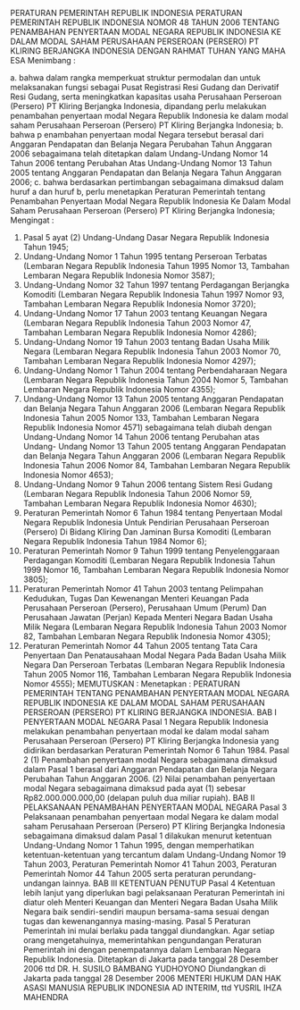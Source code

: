  PERATURAN PEMERINTAH REPUBLIK INDONESIA PERATURAN PEMERINTAH REPUBLIK INDONESIA NOMOR 48 TAHUN 2006 TENTANG PENAMBAHAN PENYERTAAN MODAL NEGARA REPUBLIK INDONESIA KE DALAM MODAL SAHAM PERUSAHAAN PERSEROAN (PERSERO) PT KLIRING BERJANGKA INDONESIA
DENGAN RAHMAT TUHAN YANG MAHA ESA
Menimbang :

a. bahwa dalam rangka memperkuat struktur permodalan dan untuk melaksanakan fungsi sebagai Pusat Registrasi Resi Gudang dan Derivatif Resi Gudang, serta meningkatkan kapasitas usaha Perusahaan Perseroan (Persero) PT Kliring Berjangka Indonesia, dipandang perlu melakukan penambahan penyertaan modal Negara Republik Indonesia ke dalam modal saham Perusahaan Perseroan (Persero) PT Kliring Berjangka Indonesia;
b. bahwa p enambahan penyertaan modal Negara tersebut berasal dari Anggaran Pendapatan dan Belanja Negara Perubahan Tahun Anggaran 2006 sebagaimana telah ditetapkan dalam Undang-Undang Nomor 14 Tahun 2006 tentang Perubahan Atas Undang-Undang Nomor 13 Tahun 2005 tentang Anggaran Pendapatan dan Belanja Negara Tahun Anggaran 2006;
c. bahwa berdasarkan pertimbangan sebagaimana dimaksud dalam huruf a dan huruf b, perlu menetapkan Peraturan Pemerintah tentang Penambahan Penyertaan Modal Negara Republik Indonesia Ke Dalam Modal Saham Perusahaan Perseroan (Persero) PT Kliring Berjangka Indonesia;
Mengingat :

1. Pasal 5 ayat (2) Undang-Undang Dasar Negara Republik Indonesia Tahun 1945;
2. Undang-Undang Nomor 1 Tahun 1995 tentang Perseroan Terbatas (Lembaran Negara Republik Indonesia Tahun 1995 Nomor 13, Tambahan Lembaran Negara Republik Indonesia Nomor 3587);
3. Undang-Undang Nomor 32 Tahun 1997 tentang Perdagangan Berjangka Komoditi (Lembaran Negara Republik Indonesia Tahun 1997 Nomor 93, Tambahan Lembaran Negara Republik Indonesia Nomor 3720);
4. Undang-Undang Nomor 17 Tahun 2003 tentang Keuangan Negara (Lembaran Negara Republik Indonesia Tahun 2003 Nomor 47, Tambahan Lembaran Negara Republik Indonesia Nomor 4286);
5. Undang-Undang Nomor 19 Tahun 2003 tentang Badan Usaha Milik Negara (Lembaran Negara Republik Indonesia Tahun 2003 Nomor 70, Tambahan Lembaran Negara Republik Indonesia Nomor 4297);
6. Undang-Undang Nomor 1 Tahun 2004 tentang Perbendaharaan Negara (Lembaran Negara Republik Indonesia Tahun 2004 Nomor 5, Tambahan Lembaran Negara Republik Indonesia Nomor 4355);
7. Undang-Undang Nomor 13 Tahun 2005 tentang Anggaran Pendapatan dan Belanja Negara Tahun Anggaran 2006 (Lembaran Negara Republik Indonesia Tahun 2005 Nomor 133, Tambahan Lembaran Negara Republik Indonesia Nomor 4571) sebagaimana telah diubah dengan Undang-Undang Nomor 14 Tahun 2006 tentang Perubahan atas Undang- Undang Nomor 13 Tahun 2005 tentang Anggaran Pendapatan dan Belanja Negara Tahun Anggaran 2006 (Lembaran Negara Republik Indonesia Tahun 2006 Nomor 84, Tambahan Lembaran Negara Republik Indonesia Nomor 4653);
8. Undang-Undang Nomor 9 Tahun 2006 tentang Sistem Resi Gudang (Lembaran Negara Republik Indonesia Tahun 2006 Nomor 59, Tambahan Lembaran Negara Republik Indonesia Nomor 4630);
9. Peraturan Pemerintah Nomor 6 Tahun 1984 tentang Penyertaan Modal Negara Republik Indonesia Untuk Pendirian Perusahaan Perseroan (Persero) Di Bidang Kliring Dan Jaminan Bursa Komoditi (Lembaran Negara Republik Indonesia Tahun 1984 Nomor 6);
10. Peraturan Pemerintah Nomor 9 Tahun 1999 tentang Penyelenggaraan Perdagangan Komoditi (Lembaran Negara Republik Indonesia Tahun 1999 Nomor 16, Tambahan Lembaran Negara Republik Indonesia Nomor 3805);
11. Peraturan Pemerintah Nomor 41 Tahun 2003 tentang Pelimpahan Kedudukan, Tugas Dan Kewenangan Menteri Keuangan Pada Perusahaan Perseroan (Persero), Perusahaan Umum (Perum) Dan Perusahaan Jawatan (Perjan) Kepada Menteri Negara Badan Usaha Milik Negara (Lembaran Negara Republik Indonesia Tahun 2003 Nomor 82, Tambahan Lembaran Negara Republik Indonesia Nomor 4305);
12. Peraturan Pemerintah Nomor 44 Tahun 2005 tentang Tata Cara Penyertaan Dan Penatausahaan Modal Negara Pada Badan Usaha Milik Negara Dan Perseroan Terbatas (Lembaran Negara Republik Indonesia Tahun 2005 Nomor 116, Tambahan Lembaran Negara Republik Indonesia Nomor 4555);
MEMUTUSKAN :
 Menetapkan : PERATURAN PEMERINTAH TENTANG PENAMBAHAN PENYERTAAN MODAL NEGARA REPUBLIK INDONESIA KE DALAM MODAL SAHAM PERUSAHAAN PERSEROAN (PERSERO) PT KLIRING BERJANGKA INDONESIA.
BAB I PENYERTAAN MODAL NEGARA
Pasal 1
Negara Republik Indonesia melakukan penambahan penyertaan modal ke dalam modal saham Perusahaan Perseroan (Persero) PT Kliring Berjangka Indonesia yang didirikan berdasarkan Peraturan Pemerintah Nomor 6 Tahun 1984.
Pasal 2
(1) Penambahan penyertaan modal Negara sebagaimana dimaksud dalam Pasal 1 berasal dari Anggaran Pendapatan dan Belanja Negara Perubahan Tahun Anggaran 2006.
(2) Nilai penambahan penyertaan modal Negara sebagaimana dimaksud pada ayat (1) sebesar Rp82.000.000.000,00 (delapan puluh dua miliar rupiah).
BAB II PELAKSANAAN PENAMBAHAN PENYERTAAN MODAL NEGARA
Pasal 3
Pelaksanaan penambahan penyertaan modal Negara ke dalam modal saham Perusahaan Perseroan (Persero) PT Kliring Berjangka Indonesia sebagaimana dimaksud dalam Pasal 1 dilakukan menurut ketentuan Undang-Undang Nomor 1 Tahun 1995, dengan memperhatikan ketentuan-ketentuan yang tercantum dalam Undang-Undang Nomor 19 Tahun 2003, Peraturan Pemerintah Nomor 41 Tahun 2003, Peraturan Pemerintah Nomor 44 Tahun 2005 serta peraturan perundang- undangan lainnya.
BAB III KETENTUAN PENUTUP
Pasal 4
Ketentuan lebih lanjut yang diperlukan bagi pelaksanaan Peraturan Pemerintah ini diatur oleh Menteri Keuangan dan Menteri Negara Badan Usaha Milik Negara baik sendiri-sendiri maupun bersama-sama sesuai dengan tugas dan kewenangannya masing-masing.
Pasal 5
Peraturan Pemerintah ini mulai berlaku pada tanggal diundangkan.
Agar setiap orang mengetahuinya, memerintahkan pengundangan Peraturan Pemerintah ini dengan penempatannya dalam Lembaran Negara Republik Indonesia. Ditetapkan di Jakarta pada tanggal 28 Desember 2006 ttd DR. H. SUSILO BAMBANG YUDHOYONO Diundangkan di Jakarta pada tanggal 28 Desember 2006 MENTERI HUKUM DAN HAK ASASI MANUSIA REPUBLIK INDONESIA AD INTERIM, ttd YUSRIL IHZA MAHENDRA